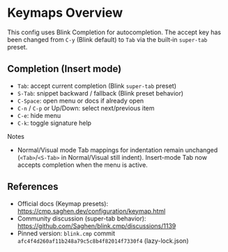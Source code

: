 # Keymaps Overview

This config uses Blink Completion for autocompletion. The accept key has been changed from `C-y` (Blink default) to `Tab` via the built‑in `super-tab` preset.

## Completion (Insert mode)
- `Tab`: accept current completion (Blink `super-tab` preset)
- `S-Tab`: snippet backward / fallback (Blink preset behavior)
- `C-Space`: open menu or docs if already open
- `C-n` / `C-p` or Up/Down: select next/previous item
- `C-e`: hide menu
- `C-k`: toggle signature help

Notes
- Normal/Visual mode Tab mappings for indentation remain unchanged (`<Tab>`/`<S-Tab>` in Normal/Visual still indent). Insert-mode Tab now accepts completion when the menu is active.

## References
- Official docs (Keymap presets): https://cmp.saghen.dev/configuration/keymap.html
- Community discussion (super-tab behavior): https://github.com/Saghen/blink.cmp/discussions/1139
- Pinned version: `blink.cmp` commit `afc4f4d260af11b248a79c5c8b4f82014f7330f4` (lazy-lock.json)

